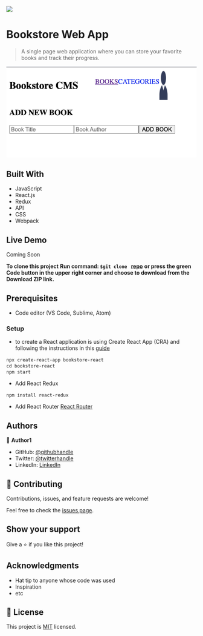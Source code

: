 ![](https://img.shields.io/badge/Microverse-blueviolet)

# Bookstore Web App

> A single page web application where you can store your favorite books and track their progress.

![screenshot](./screenshot.png)

## Built With

- JavaScript
- React.js
- Redux
- API
- CSS
- Webpack

## Live Demo

Coming Soon


**To clone this project**
**Run command: ```$git clone ``` [repo](https://github.com/karelvanoordt/bookstore.git)**
**or press the green Code button in the upper right corner and choose to download from the Download ZIP link.**

## Prerequisites

- Code editor (VS Code, Sublime, Atom)

### Setup

- to create a React application is using Create React App (CRA) and following the instructions in this [guide](https://reactjs.org/docs/create-a-new-react-app.html#create-react-app)
```
npx create-react-app bookstore-react
cd bookstore-react
npm start
```
-  Add React Redux
 ```
npm install react-redux
```
- Add React Router [React Router](https://v5.reactrouter.com/web/guides/quick-start)



## Authors

👤 **Author1**

- GitHub: [@githubhandle](https://github.com/karelvanoordt)
- Twitter: [@twitterhandle](https://twitter.com/karelvanoordt)
- LinkedIn: [LinkedIn](https://linkedin.com/in/karelvanoordt)



## 🤝 Contributing

Contributions, issues, and feature requests are welcome!

Feel free to check the [issues page](https://github.com/karelvanoordt/bookstore/issues/).

## Show your support

Give a ⭐️ if you like this project!

## Acknowledgments

- Hat tip to anyone whose code was used
- Inspiration
- etc

## 📝 License

This project is [MIT](./MIT.md) licensed.